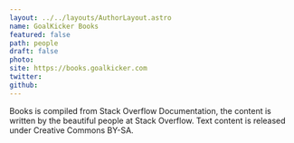 ```yaml
---
layout: ../../layouts/AuthorLayout.astro
name: GoalKicker Books
featured: false
path: people
draft: false
photo: 
site: https://books.goalkicker.com
twitter: 
github: 
---
```


Books is compiled from Stack Overflow Documentation, the content is written by the beautiful people at Stack Overflow. Text content is released under Creative Commons BY-SA.